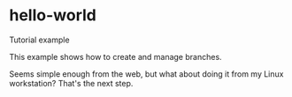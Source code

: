 # hello-world
Tutorial example

This example shows how to create and manage branches.

Seems simple enough from the web, but what about doing it from my Linux workstation? That's the next step.
